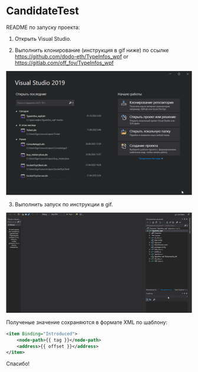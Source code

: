 # CandidateTest
README по запуску проекта:

1. Открыть Visual Studio.

2. Выполнить клонирование (инструкция в gif ниже) по ссылке https://github.com/dodo-eth/TypeInfos_wpf or https://gitlab.com/off_fov/TypeInfos_wpf
<img src="./1.gif" alt="My Project GIF" >

3. Выполнить запуск по инструкции в gif.
<img src="./2.gif" alt="My Project GIF" >


Полученые значение сохраняются в формате XML по шаблону:

```xml
<item Binding="Introduced">
    <node-path>{{ tag }}</node-path>
    <address>{{ offset }}</address>
</item>
```

Спасибо!